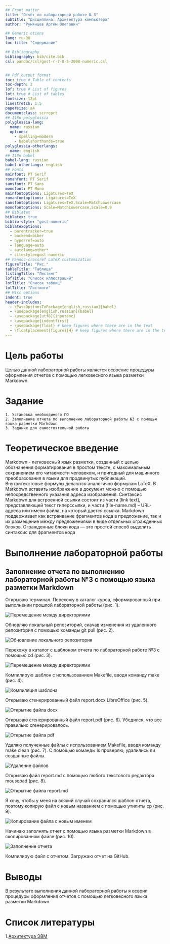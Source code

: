 ```yaml
---
## Front matter
title: "Отчёт по лабораторной работе № 3"
subtitle: "Дисциплина: Архитектура компьютера"
author: "Румянцев Артём Олегович"

## Generic otions
lang: ru-RU
toc-title: "Содержание"

## Bibliography
bibliography: bib/cite.bib
csl: pandoc/csl/gost-r-7-0-5-2008-numeric.csl


## Pdf output format
toc: true # Table of contents
toc-depth: 2
lof: true # List of figures
lot: true # List of tables
fontsize: 12pt
linestretch: 1.5
papersize: a4
documentclass: scrreprt
## I18n polyglossia
polyglossia-lang:
  name: russian
  options:
	- spelling=modern
	- babelshorthands=true
polyglossia-otherlangs:
  name: english
## I18n babel
babel-lang: russian
babel-otherlangs: english
## Fonts
mainfont: PT Serif
romanfont: PT Serif
sansfont: PT Sans
monofont: PT Mono
mainfontoptions: Ligatures=TeX
romanfontoptions: Ligatures=TeX
sansfontoptions: Ligatures=TeX,Scale=MatchLowercase
monofontoptions: Scale=MatchLowercase,Scale=0.9
## Biblatex
biblatex: true
biblio-style: "gost-numeric"
biblatexoptions:
  - parentracker=true
  - backend=biber
  - hyperref=auto
  - language=auto
  - autolang=other*
  - citestyle=gost-numeric
## Pandoc-crossref LaTeX customization
figureTitle: "Рис."
tableTitle: "Таблица"
listingTitle: "Листинг"
lofTitle: "Список иллюстраций"
lotTitle: "Список таблиц"
lolTitle: "Листинги"
## Misc options
indent: true
header-includes:
  - \PassOptionsToPackage{english,russian}{babel}
  - \usepackage[english,russian]{babel}
  - \usepackage[utf8]{inputenc}
  - \usepackage{indentfirst}
  - \usepackage{float} # keep figures where there are in the text
  - \floatplacement{figure}{H} # keep figures where there are in the text
---
```


# Цель работы

Целью данной лабораторной работы является освоение процедуры оформления отчетов с помощью легковесного языка разметки Markdown.


# Задание

    1. Установка необходимого ПО
    2. Заполнение отчета по выполнению лабораторной работы №3 с помощью языка разметки Markdown
    3. Задание для самостоятельной работы

# Теоретическое введение

Markdown - легковесный язык разметки, созданный с целью обозначения форматирования в простом тексте, с максимальным сохранением его читаемости человеком, и пригодный для машинного преобразования в языки для продвинутых публикаций. Внутритекстовые формулы делаются аналогично формулам LaTeX. В Markdown вставить изображение в документ можно с помощью непосредственного указания адреса изображения. Синтаксис Markdown для встроенной ссылки состоит из части [link text], представляющей текст гиперссылки, и части (file-name.md) – URL-адреса или имени файла, на который дается ссылка. Markdown поддерживает как встраивание фрагментов кода в предложение, так и их размещение между предложениями в виде отдельных огражденных блоков. Огражденные блоки кода — это простой способ выделить синтаксис для фрагментов кода

# Выполнение лабораторной работы

##  Заполнение отчета по выполнению лабораторной работы №3 c помощью языка разметки Markdown
Открываю терминал. Перехожу в каталог курса, сформированный при выполнении прошлой лабораторной работы (рис. 1).

![Перемещение между директориями](image/1.png)

Обновляю локальный репозиторий, скачав изменения из удаленного репозитория с помощью команды git pull (рис. 2).

![Обновление локального репозитория](image/2.png)

Перехожу в каталог с шаблоном отчета по лабораторной работе №3 с помощью cd (рис. 3).

![Перемещение между директориями](image/3.png)

Компилирую шаблон с использованием Makefile, вводя команду make (рис. 4).

![Компиляция шаблона](image/4.png)

Открываю сгенерированный файл report.docx LibreOffice (рис. 5).

![Открытие файла docx](image/5.png)

Открываю сгенерированный файл report.pdf (рис. 6). Убедился, что все правильно сгенерировалось.

![Открытие файла pdf](image/6.png)

Удаляю полученные файлы с использованием Makefile, вводя команду make clean (рис. 7). С помощью команды ls проверяю, удалились ли созданные файлы.

![Удаление файлов](image/7.png)

Открываю файл report.md с помощью любого текстового редактора mousepad (рис. 8).

![Открытие файла report.md](image/8.png)

Я хочу, чтобы у меня на всякий случай сохранился шаблон отчета, поэтому копирую файл с новым названием с помощью утилиты cp (рис. 9).

![Копирование файла с новым именем](image/9.png)

Начинаю заполнять отчет с помощью языка разметки Markdown в скопированном файле (рис. 10).

![Заполнение отчета](image/10.png)

Компилирую файл с отчетом. Загружаю отчет на GitHub.


# Выводы

В результате выполнения данной лабораторной работы я освоил процедуры оформления отчетов с помощью легковесного языка разметки Markdown.

# Список литературы

1.[Архитектура ЭВМ](https://esystem.rudn.ru/pluginfile.php/2091231/mod_resource/content/)
